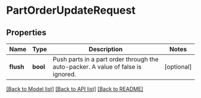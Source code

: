 # PartOrderUpdateRequest

## Properties
Name | Type | Description | Notes
------------ | ------------- | ------------- | -------------
**flush** | **bool** | Push parts in a part order through the auto-packer. A value of false is ignored. | [optional] 

[[Back to Model list]](../README.md#documentation-for-models) [[Back to API list]](../README.md#documentation-for-api-endpoints) [[Back to README]](../README.md)


